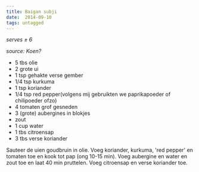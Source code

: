 ```yaml
---
title: Baigan subji
date:  2014-09-10
tags: untagged
---
```

*serves ± 6*

*source: Koen?*

-   5 tbs olie
-   2 grote ui
-   1 tsp gehakte verse gember
-   1/4 tsp kurkuma
-   1 tsp koriander
-   1/4 tsp red pepper(volgens mij gebruikten we paprikapoeder of
    chilipoeder ofzo)
-   4 tomaten grof gesneden
-   3 (grote) aubergines in blokjes
-   zout
-   1 cup water
-   1 tbs citroensap
-   3 tbs verse koriander

Sauteer de uien goudbruin in olie. Voeg koriander, kurkuma, 'red pepper'
en tomaten toe en kook tot pap (ong 10-15 min). Voeg aubergine en water
en zout toe en laat 40 min pruttelen. Voeg citroensap en verse koriander
toe.


